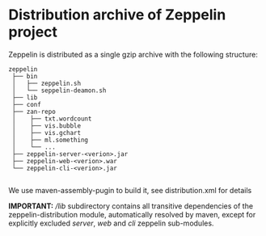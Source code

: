 <!---
 Licensed to the Apache Software Foundation (ASF) under one or more
 contributor license agreements.  See the NOTICE file distributed with
 this work for additional information regarding copyright ownership.
 The ASF licenses this file to You under the Apache License, Version 2.0
 (the "License"); you may not use this file except in compliance with
 the License.  You may obtain a copy of the License at

      http://www.apache.org/licenses/LICENSE-2.0

 Unless required by applicable law or agreed to in writing, software
 distributed under the License is distributed on an "AS IS" BASIS,
 WITHOUT WARRANTIES OR CONDITIONS OF ANY KIND, either express or implied.
 See the License for the specific language governing permissions and
 limitations under the License.
-->

# Distribution archive of Zeppelin project #

Zeppelin is distributed as a single gzip archive with the following structure:

```
zeppelin
 ├── bin
 │   ├── zeppelin.sh
 │   └── seppelin-deamon.sh
 ├── lib
 ├── conf
 ├── zan-repo
 │    ├── txt.wordcount
 │    ├── vis.bubble
 │    ├── vis.gchart
 │    ├── ml.something
 │    └── ...
 ├── zeppelin-server-<verion>.jar
 ├── zeppelin-web-<verion>.war
 └── zeppelin-cli-<verion>.jar
 
```

We use maven-assembly-pugin to build it, see distribution.xml for details

**IMPORTANT:** _/lib_ subdirectory contains all transitive dependencies of the zeppelin-distribution module,
automatically resolved by maven, except for explicitly excluded _server_, _web_ and _cli_ zeppelin sub-modules.
